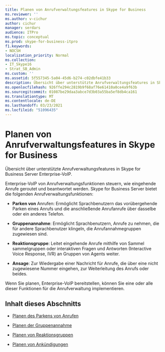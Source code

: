 ```yaml
---
title: Planen von Anrufverwaltungsfeatures in Skype for Business
ms.reviewer: ''
ms.author: v-cichur
author: cichur
manager: serdars
audience: ITPro
ms.topic: conceptual
ms.prod: skype-for-business-itpro
f1.keywords:
- NOCSH
localization_priority: Normal
ms.collection:
- IT_Skype16
- Strat_SB_Admin
ms.custom: ''
ms.assetid: 5f557345-5a04-45d6-b274-c02dbfe41b33
description: Übersicht über unterstützte Anrufverwaltungsfeatures in Skype for Business Server Enterprise-VoIP.
ms.openlocfilehash: 926ffe294c2819b9f68af76e61410a0ce4a9f63b
ms.sourcegitcommit: 01087be29daa3abce7d3b03a55ba5ef8db4ca161
ms.translationtype: MT
ms.contentlocale: de-DE
ms.lasthandoff: 03/23/2021
ms.locfileid: "51096435"
---
```

# <a name="plan-for-call-management-features-in-skype-for-business"></a>Planen von Anrufverwaltungsfeatures in Skype for Business

Übersicht über unterstützte Anrufverwaltungsfeatures in Skype for Business Server Enterprise-VoIP.

Enterprise-VoIP von Anrufverwaltungsfunktionen steuern, wie eingehende Anrufe geroutet und beantwortet werden. Skype for Business Server bietet die folgenden Anrufverwaltungsfunktionen:

- **Parken von** Anrufen: Ermöglicht Sprachbenutzern das vorübergehende Parken eines Anrufs und die anschließende Anrufanrufe über dasselbe oder ein anderes Telefon.

- **Gruppenannahme**: Ermöglicht Sprachbenutzern, Anrufe zu nehmen, die für andere Sprachbenutzer klingeln, die Anrufannahmegruppen zugewiesen sind.

- **Reaktionsgruppe**: Leitet eingehende Anrufe mithilfe von Sammel sammelgruppen oder interaktiven Fragen und Antworten (Interactive Voice Response, IVR) an Gruppen von Agents weiter.

- **Ansage**: Zur Wiedergabe einer Nachricht für Anrufe, die über eine nicht zugewiesene Nummer eingehen, zur Weiterleitung des Anrufs oder beides.

Wenn Sie planen, Enterprise-VoIP bereitstellen, können Sie eine oder alle dieser Funktionen für die Anrufverwaltung implementieren.

## <a name="in-this-section"></a>Inhalt dieses Abschnitts

- [Planen des Parkens von Anrufen](/previous-versions/office/lync-server-2013/lync-server-2013-planning-for-call-park)

- [Planen der Gruppenannahme](/previous-versions/office/lync-server-2013/lync-server-2013-planning-for-group-call-pickup)

- [Planen von Reaktionsgruppen](/previous-versions/office/lync-server-2013/lync-server-2013-planning-for-response-groups)

- [Planen von Ankündigungen](/previous-versions/office/lync-server-2013/lync-server-2013-planning-for-announcements)